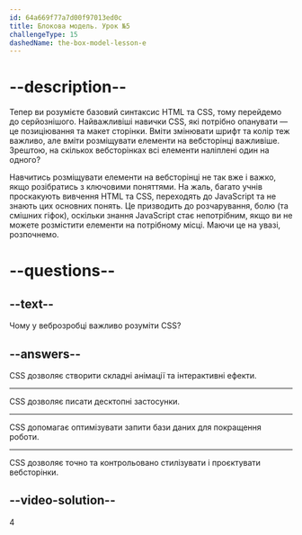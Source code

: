 ```yaml
---
id: 64a669f77a7d00f97013ed0c
title: Блокова модель. Урок №5
challengeType: 15
dashedName: the-box-model-lesson-e
--- 
```

# --description--

Тепер ви розумієте базовий синтаксис HTML та CSS, тому перейдемо до серйознішого. Найважливіші навички CSS, які потрібно опанувати — це позиціювання та макет сторінки. Вміти змінювати шрифт та колір теж важливо, але вміти розміщувати елементи на вебсторінці важливіше. Зрештою, на скількох вебсторінках всі елементи наліплені один на одного?

Навчитись розміщувати елементи на вебсторінці не так вже і важко, якщо розібратись з ключовими поняттями. На жаль, багато учнів проскакують вивчення HTML та CSS, переходять до JavaScript та не знають цих основних понять. Це призводить до розчарування, болю (та смішних гіфок), оскільки знання JavaScript стає непотрібним, якщо ви не можете розмістити елементи на потрібному місці. Маючи це на увазі, розпочнемо.

# --questions--

## --text--

Чому у веброзробці важливо розуміти CSS?

## --answers--

CSS дозволяє створити складні анімації та інтерактивні ефекти.

---

CSS дозволяє писати десктопні застосунки.

---

CSS допомагає оптимізувати запити бази даних для покращення роботи.

---

CSS дозволяє точно та контрольовано стилізувати і проєктувати вебсторінки.


## --video-solution--

4
